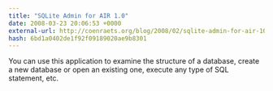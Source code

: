 ```yaml
---
title: "SQLite Admin for AIR 1.0"
date: 2008-03-23 20:06:53 +0000
external-url: http://coenraets.org/blog/2008/02/sqlite-admin-for-air-10/
hash: 6bd1a0402de1f92f09189020ae9b8301
---
```


You can use this application to examine the structure of a database, create a new database or open an existing one, execute any type of SQL statement, etc.
